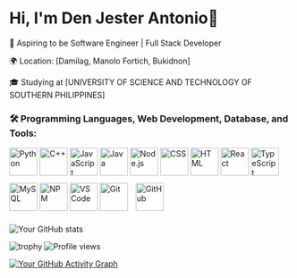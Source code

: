 # Hi, I'm Den Jester Antonio👋

🚀 Aspiring to be Software Engineer | Full Stack Developer

🌍 Location: [Damilag, Manolo Fortich, Bukidnon]

🎓 Studying at [UNIVERSITY OF SCIENCE AND TECHNOLOGY OF SOUTHERN PHILIPPINES]

### 🛠️ Programming Languages, Web Development, Database, and Tools: 
<p align="left">
  <img src="https://cdn.jsdelivr.net/gh/devicons/devicon/icons/python/python-original.svg" alt="Python" width="50" height="50"/>
  <img src="https://cdn.jsdelivr.net/gh/devicons/devicon/icons/cplusplus/cplusplus-original.svg" alt="C++" width="50" height="50"/>
  <img src="https://cdn.jsdelivr.net/gh/devicons/devicon/icons/javascript/javascript-original.svg" alt="JavaScript" width="50" height="50"/>
  <img src="https://cdn.jsdelivr.net/gh/devicons/devicon/icons/java/java-original.svg" alt="Java" width="50" height="50"/>
  <img src="https://cdn.jsdelivr.net/gh/devicons/devicon/icons/nodejs/nodejs-original.svg" alt="Node.js" width="50" height="50"/>
  
  <img src="https://cdn.jsdelivr.net/gh/devicons/devicon/icons/css3/css3-original.svg" alt="CSS" width="50" height="50"/>
  <img src="https://cdn.jsdelivr.net/gh/devicons/devicon/icons/html5/html5-original.svg" alt="HTML" width="50" height="50"/>
  <img src="https://cdn.jsdelivr.net/gh/devicons/devicon/icons/react/react-original.svg" alt="React" width="50" height="50"/>
  <img src="https://cdn.jsdelivr.net/gh/devicons/devicon/icons/typescript/typescript-original.svg" alt="TypeScript" width="50" height="50"/>

  <img src="https://cdn.jsdelivr.net/gh/devicons/devicon/icons/mysql/mysql-original.svg" alt="MySQL" width="50" height="50"/>
  <img src="https://cdn.jsdelivr.net/gh/devicons/devicon/icons/npm/npm-original-wordmark.svg" alt="NPM" width="50" height="50"/>
  
  <img src="https://cdn.jsdelivr.net/gh/devicons/devicon/icons/vscode/vscode-original.svg" alt="VS Code" width="50" height="50"/>
  <img src="https://cdn.jsdelivr.net/gh/devicons/devicon/icons/git/git-original.svg" alt="Git" width="50" height="50"/>
  <img src="https://upload.wikimedia.org/wikipedia/commons/9/91/Octicons-mark-github.svg" alt="GitHub" width="50" height="50" style="background:white; padding:10px; border-radius:10px;"/>
</p>

![Your GitHub stats](https://github-readme-stats.vercel.app/api?username=dnjstr&show_icons=true&theme=dark)

![trophy](https://github-profile-trophy.vercel.app/?username=dnjstr)
![Profile views](https://komarev.com/ghpvc/?username=dnjstr&color=blue)

[![Your GitHub Activity Graph](https://github-readme-activity-graph.vercel.app/graph?username=dnjstr&theme=react-dark)](https://github.com/dnjstr)
